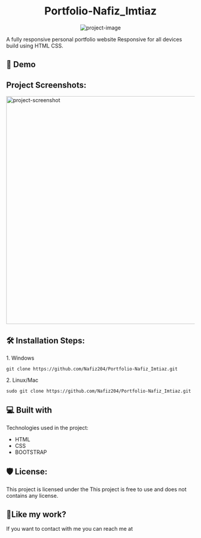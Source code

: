 <h1 align="center" id="title">Portfolio-Nafiz_Imtiaz</h1>

<p align="center"><img src="https://socialify.git.ci/Nafiz204/Portfolio-Nafiz_Imtiaz/image?issues=1&amp;language=1&amp;name=1&amp;owner=1&amp;pattern=Circuit+Board&amp;stargazers=1&amp;theme=Auto" alt="project-image"></p>

<p id="description">A fully responsive personal portfolio website Responsive for all devices build using HTML CSS.</p>

<h2>🚀 Demo</h2>

<h2>Project Screenshots:</h2>

<img src="https://github.com/Nafiz204/Portfolio-Nafiz_Imtiaz/blob/main/images/ScreenShot%201.PNG" alt="project-screenshot" width="1350" height="607/">

<h2>🛠️ Installation Steps:</h2>

<p>1. Windows</p>

```
git clone https://github.com/Nafiz204/Portfolio-Nafiz_Imtiaz.git
```

<p>2. Linux/Mac</p>

```
sudo git clone https://github.com/Nafiz204/Portfolio-Nafiz_Imtiaz.git
```

  
  
<h2>💻 Built with</h2>

Technologies used in the project:

*   HTML
*   CSS
*   BOOTSTRAP

<h2>🛡️ License:</h2>

This project is licensed under the This project is free to use and does not contains any license.

<h2>💖Like my work?</h2>

If you want to contact with me you can reach me at
